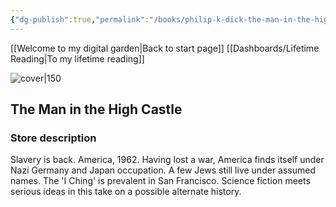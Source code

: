 ```yaml
---
{"dg-publish":true,"permalink":"/books/philip-k-dick-the-man-in-the-high-castle/","title":"\"The Man in the High Castle\""}
---
```


[[Welcome to my digital garden\|Back to start page]]
[[Dashboards/Lifetime Reading\|To my lifetime reading]]



![cover|150](http://books.google.com/books/content?id=NtukmPtq2l8C&printsec=frontcover&img=1&zoom=1&edge=curl&source=gbs_api)

## The Man in the High Castle

### Store description

Slavery is back. America, 1962. Having lost a war, America finds itself under Nazi Germany and Japan occupation. A few Jews still live under assumed names. The 'I Ching' is prevalent in San Francisco. Science fiction meets serious ideas in this take on a possible alternate history.


```